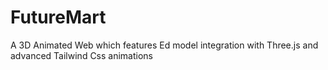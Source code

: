 # FutureMart
A 3D Animated Web which features Ed model integration with Three.js and advanced Tailwind Css animations  
